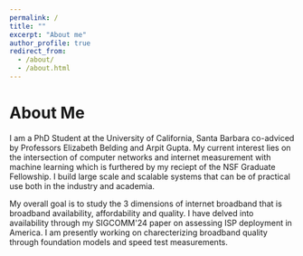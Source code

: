 ```yaml
---
permalink: /
title: ""
excerpt: "About me"
author_profile: true
redirect_from: 
  - /about/
  - /about.html
---
```



About Me
======
I am a PhD Student at the University of California, Santa Barbara co-adviced by Professors Elizabeth Belding and Arpit Gupta. My current interest lies on the intersection of computer networks and internet measurement with machine learning which is furthered by my reciept of the NSF Graduate Fellowship. I build large scale and scalable systems that can be of practical use both in the industry and academia.

My overall goal is to study the 3 dimensions of internet broadband that is broadband availability, affordability and quality. I have delved into availability through my SIGCOMM'24 paper on assessing ISP deployment in America. I am presently working on charecterizing broadband quality through foundation models and speed test measurements. 


